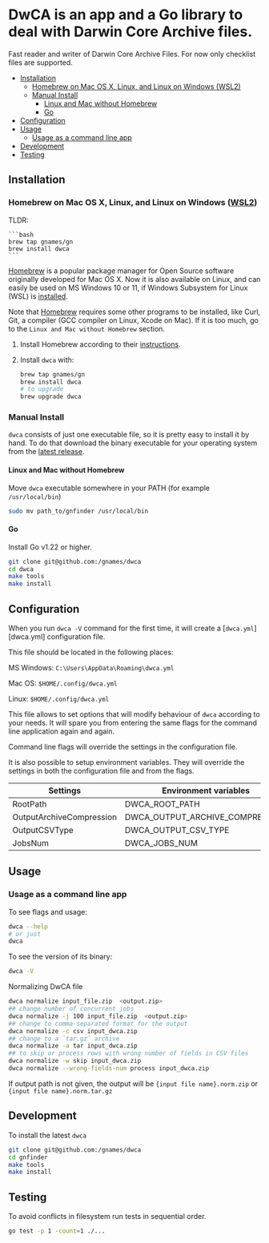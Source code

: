 # DwCA is an app and a Go library to deal with Darwin Core Archive files.

Fast reader and writer of Darwin Core Archive Files. For now only
checklist files are supported.

<!-- vim-markdown-toc GFM -->

* [Installation](#installation)
  * [Homebrew on Mac OS X, Linux, and Linux on Windows (WSL2)](#homebrew-on-mac-os-x-linux-and-linux-on-windows-wsl2)
  * [Manual Install](#manual-install)
    * [Linux and Mac without Homebrew](#linux-and-mac-without-homebrew)
    * [Go](#go)
* [Configuration](#configuration)
* [Usage](#usage)
  * [Usage as a command line app](#usage-as-a-command-line-app)
* [Development](#development)
* [Testing](#testing)

<!-- vim-markdown-toc -->

## Installation

### Homebrew on Mac OS X, Linux, and Linux on Windows ([WSL2][wsl])

TLDR:

    ```bash
    brew tap gnames/gn
    brew install dwca
    ```

[Homebrew] is a popular package manager for Open Source software originally
developed for Mac OS X. Now it is also available on Linux, and can easily
be used on MS Windows 10 or 11, if Windows Subsystem for Linux (WSL) is
[installed][wsl].

Note that [Homebrew] requires some other programs to be installed, like Curl,
Git, a compiler (GCC compiler on Linux, Xcode on Mac). If it is too much,
go to the `Linux and Mac without Homebrew` section.

1. Install Homebrew according to their [instructions][Homebrew].

2. Install `dwca` with:

   ```bash
   brew tap gnames/gn
   brew install dwca
   # to upgrade
   brew upgrade dwca
   ```

### Manual Install

`dwca` consists of just one executable file, so it is pretty easy to
install it by hand. To do that download the binary executable for your
operating system from the [latest release][releases].

#### Linux and Mac without Homebrew

Move `dwca` executable somewhere in your PATH
(for example `/usr/local/bin`)

```bash
sudo mv path_to/gnfinder /usr/local/bin
```

#### Go

Install Go v1.22 or higher.

```bash
git clone git@github.com:/gnames/dwca
cd dwca
make tools
make install
```

## Configuration

When you run `dwca -V` command for the first time, it will create a
[`dwca.yml`][dwca.yml] configuration file.

This file should be located in the following places:

MS Windows: `C:\Users\AppData\Roaming\dwca.yml`

Mac OS: `$HOME/.config/dwca.yml`

Linux: `$HOME/.config/dwca.yml`

This file allows to set options that will modify behaviour of `dwca`
according to your needs. It will spare you from entering the same flags for the
command line application again and again.

Command line flags will override the settings in the configuration file.

It is also possible to setup environment variables. They will override the
settings in both the configuration file and from the flags.

| Settings                 | Environment variables           |
| ------------------------ | ------------------------------- |
| RootPath                 | DWCA_ROOT_PATH                  |
| OutputArchiveCompression | DWCA_OUTPUT_ARCHIVE_COMPRESSION |
| OutputCSVType            | DWCA_OUTPUT_CSV_TYPE            |
| JobsNum                  | DWCA_JOBS_NUM                   |

## Usage

### Usage as a command line app

To see flags and usage:

```bash
dwca --help
# or just
dwca
```

To see the version of its binary:

```bash
dwca -V
```

Normalizing DwCA file

```bash
dwca normalize input_file.zip  <output.zip>
## change number of concurrent jobs
dwca normalize -j 100 input_file.zip  <output.zip>
## change to comma-separated format for the output
dwca normalize -c csv input_dwca.zip
## change to a `tar.gz` archive
dwca normalize -a tar input_dwca.zip
## to skip or process rows with wrong number of fields in CSV files
dwca normalize -w skip input_dwca.zip
dwca normalize --wrong-fields-num process input_dwca.zip
```

If output path is not given, the output will be `{input file name}.norm.zip` or
`{input file name}.norm.tar.gz`

## Development

To install the latest `dwca`

```bash
git clone git@github.com:/gnames/dwca
cd gnfinder
make tools
make install
```

## Testing

To avoid conflicts in filesystem run tests in sequential order.

```bash
go test -p 1 -count=1 ./...
```

[Homebrew]: https://brew.sh/
[wsl]: https://docs.microsoft.com/en-us/windows/wsl/
[dwca.yaml]: https://github.com/gnames/dwca/blob/master/gnfinder/cmd/dwca.yaml
[releases]: https://github.com/gnames/dwca/releases/latest
